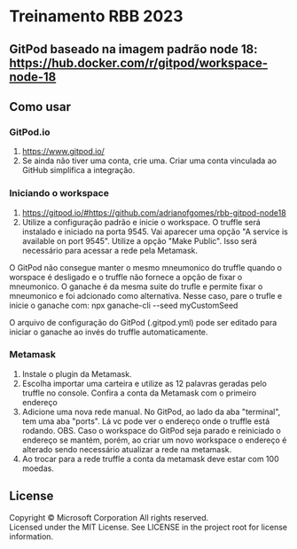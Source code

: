 # Treinamento RBB 2023

## GitPod baseado na imagem padrão node 18: https://hub.docker.com/r/gitpod/workspace-node-18


## Como usar

### GitPod.io

1. https://www.gitpod.io/
1. Se ainda não tiver uma conta, crie uma. Criar uma conta vinculada ao GitHub simplifica a integração.

### Iniciando o workspace
1. https://gitpod.io/#https://github.com/adrianofgomes/rbb-gitpod-node18
1. Utilize a configuração padrão e inicie o workspace. O truffle será instalado e iniciado na porta 9545. Vai aparecer uma opção "A service is available on port 9545". Utilize a opção "Make Public". Isso será necessário para acessar a rede pela Metamask.

O GitPod não consegue manter o mesmo mneumonico do truffle quando o worspace é desligado e o truffle não fornece a opção de fixar o mneumonico. O ganache é da mesma suite do trufle e permite fixar o mneumonico e foi adcionado como alternativa. Nesse caso, pare o trufle e inicie o ganache com: npx ganache-cli --seed myCustomSeed

O arquivo de configuração do GitPod (.gitpod.yml) pode ser editado para iniciar o ganache ao invés do truffle automaticamente.

### Metamask
1. Instale o plugin da Metamask.
1. Escolha importar uma carteira e utilize as 12 palavras geradas pelo truffle no console. Confira a conta da Metamask com o primeiro endereço 
1. Adicione uma nova rede manual. No GitPod, ao lado da aba "terminal", tem uma aba "ports". Lá vc pode ver o endereço onde o truffle está rodando. OBS. Caso o workspace do GitPod seja parado e reiniciado o endereço se mantém, porém, ao criar um novo workspace o endereço é alterado sendo necessário atualizar a rede na metamask.
1. Ao trocar para a rede truffle a conta da metamask deve estar com 100 moedas.

## License

Copyright © Microsoft Corporation All rights reserved.<br />
Licensed under the MIT License. See LICENSE in the project root for license information.